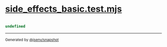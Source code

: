 # [side_effects_basic.test.mjs](../side_effects_basic.test.mjs)

```js

```

```js
undefined
```

---

<sub>
  Generated by <a href="https://github.com/jsenv/core/tree/main/packages/independent/snapshot">@jsenv/snapshot</a>
</sub>
